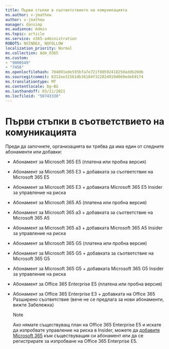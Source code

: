 ```yaml
---
title: Първи стъпки в съответствието на комуникацията
ms.author: v-jmathew
author: v-jmathew
manager: dansimp
ms.audience: Admin
ms.topic: article
ms.service: o365-administration
ROBOTS: NOINDEX, NOFOLLOW
localization_priority: Normal
ms.collection: Adm_O365
ms.custom:
- "9000549"
- "7456"
ms.openlocfilehash: 704091ede595bfa7e721f8059241825daddb20db
ms.sourcegitcommit: 6312ee31561db36104f32282d019d069ede69174
ms.translationtype: MT
ms.contentlocale: bg-BG
ms.lasthandoff: 03/11/2021
ms.locfileid: "50743330"
---
```

# <a name="get-started-with-communication-compliance"></a>Първи стъпки в съответствието на комуникацията

Преди да започнете, организацията ви трябва да има един от следните абонаменти или добавки:

* Абонамент за Microsoft 365 E5 (платена или пробна версия)
* Абонамент за Microsoft 365 E3 + добавката за съответствие на Microsoft 365 E5
* Абонамент за Microsoft 365 E3 + добавката Microsoft 365 E5 Insider за управление на риска
* Абонамент за Microsoft 365 A5 (платена или пробна версия)
* Абонамент за Microsoft 365 a3 + добавката за съответствие на Microsoft 365 A5
* Абонамент за Microsoft 365 a3 + добавката Microsoft 365 A5 Insider за управление на риска
* Абонамент за Microsoft 365 G5 (платена или пробна версия)
* Абонамент за Microsoft 365 G5 + добавката за съответствие на Microsoft 365 G5
* Абонамент за Microsoft 365 G5 + добавката Microsoft 365 G5 Insider за управление на риска
* Абонамент за Office 365 Enterprise E5 (платена или пробна версия)
* Абонамент за Office 365 Enterprise E3 + добавката на Office 365 Разширено съответствие (вече не се предлага за нови абонаменти, вижте Забележка)

    > [!NOTE]
    > Ако нямате съществуващ план на Office 365 Enterprise E5 и искате да изпробвате управление на риска в Insider, можете да [добавите Microsoft 365](https://go.microsoft.com/fwlink/?linkid=2130508) към съществуващия си абонамент или да се регистрирате за изпробване на Office 365 Enterprise E5.
